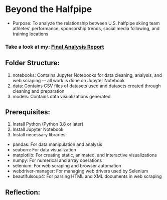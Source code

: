 # Beyond the Halfpipe
* Purpose: To analyze the relationship between U.S. halfpipe skiing team athletes' performance, sponsorship trends, social media following, and training locations
  
### Take a look at my: [Final Analysis Report](https://www.canva.com/design/DAGU4zGElpk/wKc5LEXMjfvl60hEkwiqiw/edit?utm_content=DAGU4zGElpk&utm_campaign=designshare&utm_medium=link2&utm_source=sharebutton)

## Folder Structure: 
1. notebooks: Contains Jupyter Notebooks for data cleaning, analysis, and web scraping -- all work is done on Jupyter Notebook
2. data: Contains CSV files of datasets used and datasets created through cleaning and preparation
3. models: Contains data visualizations generated

## Prerequisites:
1. Install Python (Python 3.8 or later)
2. Install Jupyter Notebook 
3. Install necessary libraries:
  - pandas: For data manipulation and analysis
  - seaborn: For data visualization
  - matplotlib: For creating static, animated, and interactive visualizations
  - numpy: For numerical and array operations
  - selenium: For web scraping and browser automation
  - webdriver-manager: For managing web drivers used by Selenium
  - beautifulsoup4: For parsing HTML and XML documents in web scraping
    
## Reflection:
